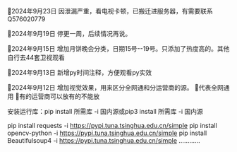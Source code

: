 🍔2024年9月23日 
因泄漏严重，看电视卡顿，已搬迁进服务器，有需要联系Q576020779

🍔2024年9月19日 
停更一周，后续情况再说。

🍔2024年9月15日 
增加月饼晚会分类，日期15号--19号。只添加了热度高的。其他自行去44套卫视观看

🍔2024年9月13日 
新增py时间注释，方便观看py实效

🍔2024年9月12日 
增加视觉效果，用来区分全网通和分运营商的源。
  💚代表全网通用 🩶有的运营商可以放有的不能放



安装运行库：pip install 所需库 -i 国内源或pip3 install 所需库 -i 国内源

pip install requests -i https://pypi.tuna.tsinghua.edu.cn/simple
pip install opencv-python -i https://pypi.tuna.tsinghua.edu.cn/simple
pip install Beautifulsoup4 -i https://pypi.tuna.tsinghua.edu.cn/simple
............

